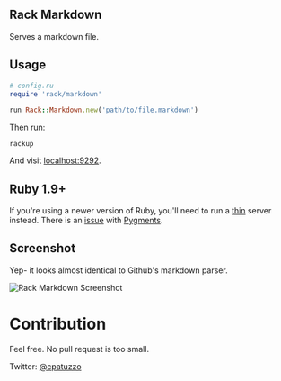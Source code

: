 ## Rack Markdown

Serves a markdown file.

## Usage

```ruby
# config.ru
require 'rack/markdown'

run Rack::Markdown.new('path/to/file.markdown')
```

Then run:

```
rackup
```

And visit [localhost:9292](http://localhost:9292).

## Ruby 1.9+

If you're using a newer version of Ruby, you'll need to run a [thin](http://code.macournoyer.com/thin/) server instead. There is an [issue](https://github.com/tmm1/pygments.rb/issues/25) with [Pygments](https://github.com/tmm1/pygments.rb).

## Screenshot

Yep- it looks almost identical to Github's markdown parser.

![Rack Markdown
Screenshot](https://dl.dropbox.com/u/5490406/github/rack-markdown-screenshot.png)

# Contribution

Feel free. No pull request is too small.

Twitter: [@cpatuzzo](https://twitter.com/#!/cpatuzzo)